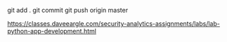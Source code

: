 git add .
git commit
git push origin master

https://classes.daveeargle.com/security-analytics-assignments/labs/lab-python-app-development.html
